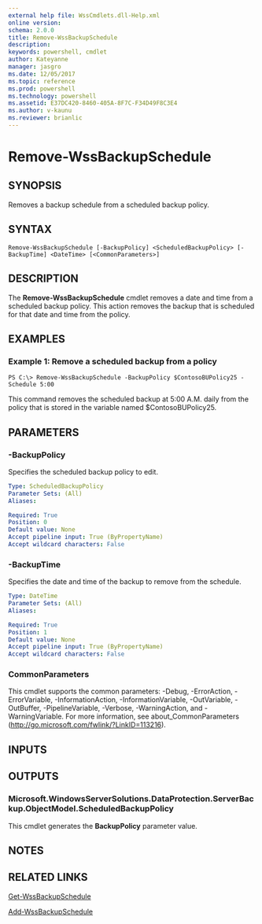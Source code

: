 ```yaml
---
external help file: WssCmdlets.dll-Help.xml
online version: 
schema: 2.0.0
title: Remove-WssBackupSchedule
description: 
keywords: powershell, cmdlet
author: Kateyanne
manager: jasgro
ms.date: 12/05/2017
ms.topic: reference
ms.prod: powershell
ms.technology: powershell
ms.assetid: E37DC420-8460-405A-8F7C-F34D49F8C3E4
ms.author: v-kaunu
ms.reviewer: brianlic
---
```


# Remove-WssBackupSchedule

## SYNOPSIS
Removes a backup schedule from a scheduled backup policy.

## SYNTAX

```
Remove-WssBackupSchedule [-BackupPolicy] <ScheduledBackupPolicy> [-BackupTime] <DateTime> [<CommonParameters>]
```

## DESCRIPTION
The **Remove-WssBackupSchedule** cmdlet removes a date and time from a scheduled backup policy.
This action removes the backup that is scheduled for that date and time from the policy.

## EXAMPLES

### Example 1: Remove a scheduled backup from a policy
```
PS C:\> Remove-WssBackupSchedule -BackupPolicy $ContosoBUPolicy25 -Schedule 5:00
```

This command removes the scheduled backup at 5:00 A.M.
daily from the policy that is stored in the variable named $ContosoBUPolicy25.

## PARAMETERS

### -BackupPolicy
Specifies the scheduled backup policy to edit.

```yaml
Type: ScheduledBackupPolicy
Parameter Sets: (All)
Aliases: 

Required: True
Position: 0
Default value: None
Accept pipeline input: True (ByPropertyName)
Accept wildcard characters: False
```

### -BackupTime
Specifies the date and time of the backup to remove from the schedule.

```yaml
Type: DateTime
Parameter Sets: (All)
Aliases: 

Required: True
Position: 1
Default value: None
Accept pipeline input: True (ByPropertyName)
Accept wildcard characters: False
```

### CommonParameters
This cmdlet supports the common parameters: -Debug, -ErrorAction, -ErrorVariable, -InformationAction, -InformationVariable, -OutVariable, -OutBuffer, -PipelineVariable, -Verbose, -WarningAction, and -WarningVariable. For more information, see about_CommonParameters (http://go.microsoft.com/fwlink/?LinkID=113216).

## INPUTS

## OUTPUTS

### Microsoft.WindowsServerSolutions.DataProtection.ServerBackup.ObjectModel.ScheduledBackupPolicy
This cmdlet generates the **BackupPolicy** parameter value.

## NOTES

## RELATED LINKS

[Get-WssBackupSchedule](./Get-WssBackupSchedule.md)

[Add-WssBackupSchedule](./Add-WssBackupSchedule.md)

